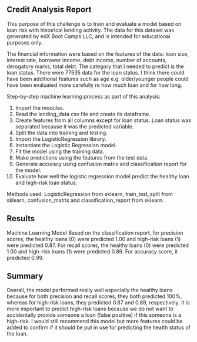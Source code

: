 ## Credit Analysis Report

This purpose of this challenge is to train and evaluate a model based on loan risk with historical lending activity. The data for this dataset was generated by edX Boot Camps LLC, and is intended for educational purposes only.

The financial information were based on the features of the data: loan size, interest rate, borrower income, debt income, number of accounts, derogatory marks, total debt. The category that I needed to predict is the loan status. There were 77535 data for the loan status. I think there could have been additional features such as age e.g. older/younger people could have been evaluated more carefully re how much loan and for how long.

Step-by-step machine learning process as part of this analysis:
1. Import the modules.
2. Read the lending_data csv file and create its dataframe.
3. Create features from all columns except for loan status. Loan status was separated because it was the predicted variable.
4. Split the data into training and testing.
5. Import the LogisticRegression library.
6. Instantiate the Logistic Regression model.
7. Fit the model using the training data.
8. Make predictions using the features from the test data.
9. Generate accuracy using confusion matrix and classification report for the model.
10. Evaluate how well the logistic regression model predict the healthy loan and high-risk loan status.

Methods used:
LogisticRegression from sklearn, train_test_split from sklearn, confusion_matrix and classification_report from sklearn.

## Results
Machine Learning Model
Based on the classification report, for precision scores, the healthy loans (0) were predicted 1.00 and high-risk loans (1) were predicted 0.87. For recall scores, the healthy loans (0) were predicted 1.00 and high-risk loans (1) were predicted 0.89. For accuracy score, it predicted 0.99.

## Summary
Overall, the model performed really well especially the healthy loans because for both precision and recall scores, they both predicted 100%, whereas for high-risk loans, they predicted 0.87 and 0.89, respectively.
It is more important to predict high-risk loans because we do not want to accidentally provide someone a loan (false positive) if this someone is a high-risk.
I would still recommend this model but more features could be added to confirm if it should be put in use for predicting the health status of the loan.
